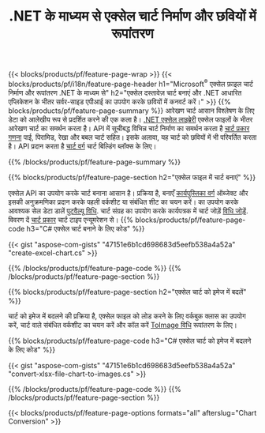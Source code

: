 ﻿---
title: .NET के माध्यम से एक्सेल चार्ट निर्माण और छवियों में रूपांतरण
url: /hi/net/chart/
description: .NET लाइब्रेरी का उपयोग करके Microsoft Excel में चार्ट या आरेख बनाने और परिवर्तित करने के लिए C# स्रोत कोड। 
---
{{< blocks/products/pf/feature-page-wrap >}}
{{< blocks/products/pf/i18n/feature-page-header h1="Microsoft<sup>&reg;</sup> एक्सेल फ़ाइल चार्ट निर्माण और रूपांतरण .NET के माध्यम से" h2="एक्सेल दस्तावेज़ चार्ट बनाएं और .NET आधारित एप्लिकेशन के भीतर सर्वर-साइड एपीआई का उपयोग करके छवियों में कनवर्ट करें।" >}}
{{% blocks/products/pf/feature-page-summary %}}
आरेखण चार्ट आसान विश्लेषण के लिए डेटा को आलेखीय रूप से प्रदर्शित करने की एक कला है। [.NET एक्सेल लाइब्रेरी](/cells/net/) एक्सेल फाइलों के भीतर आरेखण चार्ट का समर्थन करता है। API में सूचीबद्ध विभिन्न चार्ट निर्माण का समर्थन करता है [चार्ट प्रकार गणना](https://reference.aspose.com/cells/net/aspose.cells.charts/charttype) पाई, पिरामिड, रेखा और बबल चार्ट सहित। इसके अलावा, यह चार्ट को छवियों में भी परिवर्तित करता है। API प्रदान करता है [चार्ट वर्ग](https://reference.aspose.com/cells/net/aspose.cells.charts) चार्ट बिल्डिंग ब्लॉक्स के लिए।

{{% /blocks/products/pf/feature-page-summary %}}

{{% blocks/products/pf/feature-page-section h2="एक्सेल फाइल में चार्ट बनाएं" %}}

एक्सेल API का उपयोग करके चार्ट बनाना आसान है। प्रक्रिया है, बनाएँ [कार्यपुस्तिका वर्ग](https://reference.aspose.com/cells/net/aspose.cells/workbook) ऑब्जेक्ट और इसकी अनुक्रमणिका प्रदान करके पहली वर्कशीट या संबंधित शीट का चयन करें। का उपयोग करके आवश्यक सेल डेटा डालें [पुटवैल्यू विधि](https://reference.aspose.com/cells/net/aspose.cells/cell/methods/putvalue/index). चार्ट संग्रह का उपयोग करके कार्यपत्रक में चार्ट जोड़ें [विधि जोड़ें](https://reference.aspose.com/cells/net/aspose.cells.charts/chartcollection/methods/add). विवरण दें [चार्ट प्रकार](https://reference.aspose.com/cells/net/aspose.cells.charts/charttype) चार्ट टाइप एन्यूमरेशन से।
{{% blocks/products/pf/feature-page-code h3="C# एक्सेल चार्ट बनाने के लिए कोड" %}}

{{< gist "aspose-com-gists" "47151e6b1cd698683d5eefb538a4a52a" "create-excel-chart.cs" >}}

{{% /blocks/products/pf/feature-page-code %}}
{{% /blocks/products/pf/feature-page-section %}}


{{% blocks/products/pf/feature-page-section h2="एक्सेल चार्ट को इमेज में बदलें" %}}

चार्ट को इमेज में बदलने की प्रक्रिया है, एक्सेल फाइल को लोड करने के लिए वर्कबुक क्लास का उपयोग करें, चार्ट वाले संबंधित वर्कशीट का चयन करें और कॉल करें [ToImage विधि](https://reference.aspose.com/cells/net/aspose.cells.charts.chart/toimage/methods/7) रूपांतरण के लिए।

{{% blocks/products/pf/feature-page-code h3="C# एक्सेल चार्ट को इमेज में बदलने के लिए कोड" %}}

{{< gist "aspose-com-gists" "47151e6b1cd698683d5eefb538a4a52a" "convert-xlsx-file-chart-to-images.cs" >}}

{{% /blocks/products/pf/feature-page-code %}}
{{% /blocks/products/pf/feature-page-section %}}

{{< blocks/products/pf/feature-page-options formats="all" afterslug="Chart Conversion" >}}